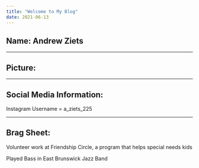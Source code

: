 ```yaml
---
title: "Welcome to My Blog"
date: 2021-06-13
---
```

Name: Andrew Ziets
---

---
Picture: 
---

---
Social Media Information:
---

Instagram Username = a_ziets_225

---
Brag Sheet: 
---

  Volunteer work at Friendship Circle, a program that helps special needs kids

  Played Bass in East Brunswick Jazz Band

